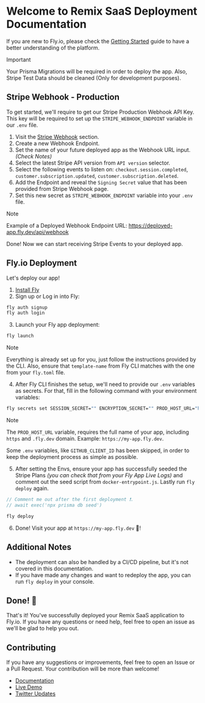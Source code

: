# Welcome to Remix SaaS Deployment Documentation

If you are new to Fly.io, please check the [Getting Started](https://fly.io/docs/getting-started/) guide to have a better understanding of the platform.

> [!IMPORTANT]
> Your Prisma Migrations will be required in order to deploy the app. Also, Stripe Test Data should be cleaned (Only for development purposes).

## Stripe Webhook - Production

To get started, we'll require to get our Stripe Production Webhook API Key. This key will be required to set up the `STRIPE_WEBHOOK_ENDPOINT` variable in our `.env` file.

1. Visit the [Stripe Webhook](https://dashboard.stripe.com/test/webhooks) section.
2. Create a new Webhook Endpoint.
3. Set the name of your future deployed app as the Webhook URL input. _(Check Notes)_
4. Select the latest Stripe API version from `API version` selector.
5. Select the following events to listen on: `checkout.session.completed`, `customer.subscription.updated`, `customer.subscription.deleted`.
6. Add the Endpoint and reveal the `Signing Secret` value that has been provided from Stripe Webhook page.
7. Set this new secret as `STRIPE_WEBHOOK_ENDPOINT` variable into your `.env` file.

> [!NOTE]
> Example of a Deployed Webhook Endpoint URL: https://deployed-app.fly.dev/api/webhook

Done! Now we can start receiving Stripe Events to your deployed app.

## Fly.io Deployment

Let's deploy our app!

1. [Install Fly](https://fly.io/docs/getting-started/installing-flyctl/)
2. Sign up or Log in into Fly:

```sh
fly auth signup
fly auth login
```

3. Launch your Fly app deployment:

```sh
fly launch
```

> [!NOTE]
> Everything is already set up for you, just follow the instructions provided by the CLI.
> Also, ensure that `template-name` from Fly CLI matches with the one from your `fly.toml` file.

4. After Fly CLI finishes the setup, we'll need to provide our `.env` variables as secrets. For that, fill in the following command with your environment variables:

```sh
fly secrets set SESSION_SECRET="" ENCRYPTION_SECRET="" PROD_HOST_URL="https://my-app.fly.dev" RESEND_API_KEY="" STRIPE_PUBLIC_KEY="" STRIPE_SECRET_KEY="" STRIPE_WEBHOOK_ENDPOINT="" HONEYPOT_ENCRYPTION_SEED=""
```

> [!NOTE]
> The `PROD_HOST_URL` variable, requires the full name of your app, including `https` and `.fly.dev` domain. Example: `https://my-app.fly.dev`.

Some `.env` variables, like `GITHUB_CLIENT_ID` has been skipped, in order to keep the deployment process as simple as possible.

5. After setting the Envs, ensure your app has successfully seeded the Stripe Plans _(you can check that from your Fly App Live Logs)_ and comment out the seed script from `docker-entrypoint.js`. Lastly run `fly deploy` again.

```ts
// Comment me out after the first deployment ❗.
// await exec('npx prisma db seed')
```

```sh
fly deploy
```

6. Done! Visit your app at `https://my-app.fly.dev` 🎉!

## Additional Notes

- The deployment can also be handled by a CI/CD pipeline, but it's not covered in this documentation.
- If you have made any changes and want to redeploy the app, you can run `fly deploy` in your console.

## Done! 🎉

That's it! You've successfully deployed your Remix SaaS application to Fly.io. If you have any questions or need help, feel free to open an issue as we'll be glad to help you out.

## Contributing

If you have any suggestions or improvements, feel free to open an Issue or a Pull Request. Your contribution will be more than welcome!

- [Documentation](https://github.com/dev-xo/remix-saas/tree/main/docs#getting-started)
- [Live Demo](https://remix-saas.fly.dev)
- [Twitter Updates](https://twitter.com/DanielKanem)
